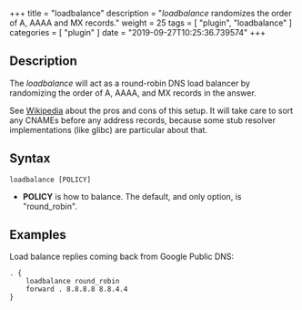+++
title = "loadbalance"
description = "*loadbalance* randomizes the order of A, AAAA and MX records."
weight = 25
tags = [ "plugin", "loadbalance" ]
categories = [ "plugin" ]
date = "2019-09-27T10:25:36.739574"
+++

## Description

The *loadbalance* will act as a round-robin DNS load balancer by randomizing the order of A, AAAA,
and MX records in the answer.

See [Wikipedia](https://en.wikipedia.org/wiki/Round-robin_DNS) about the pros and cons of this
setup. It will take care to sort any CNAMEs before any address records, because some stub resolver
implementations (like glibc) are particular about that.

## Syntax

~~~
loadbalance [POLICY]
~~~

* **POLICY** is how to balance. The default, and only option, is "round_robin".

## Examples

Load balance replies coming back from Google Public DNS:

~~~ corefile
. {
    loadbalance round_robin
    forward . 8.8.8.8 8.8.4.4
}
~~~
